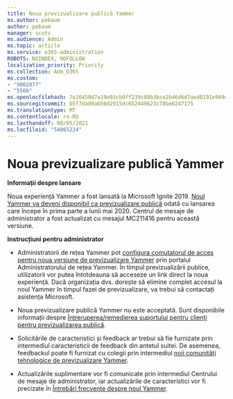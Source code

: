 ```yaml
---
title: Noua previzualizare publică Yammer
ms.author: pebaum
author: pebaum
manager: scotv
ms.audience: Admin
ms.topic: article
ms.service: o365-administration
ROBOTS: NOINDEX, NOFOLLOW
localization_priority: Priority
ms.collection: Adm_O365
ms.custom:
- "9002877"
- "5566"
ms.openlocfilehash: 7e26450d7a19e03cb0ff239c00b3bce2b46d6d7aed8191e949ef6c0711aa9035
ms.sourcegitcommit: b5f7da89a650d2915dc652449623c78be6247175
ms.translationtype: MT
ms.contentlocale: ro-RO
ms.lasthandoff: 08/05/2021
ms.locfileid: "54065224"
---
```

# <a name="new-yammer-public-preview"></a>Noua previzualizare publică Yammer

**Informații despre lansare**

Noua experiență Yammer a fost lansată la Microsoft Ignite 2019. [Noul Yammer va deveni disponibil ca previzualizare publică](https://docs.microsoft.com/yammer/get-started-with-yammer/newyammer-faq) odată cu lansarea care începe în prima parte a lunii mai 2020. Centrul de mesaje de administrator a fost actualizat cu mesajul MC211416 pentru această versiune.

**Instrucțiuni pentru administrator**

- Administratorii de rețea Yammer pot [configura comutatorul de acces pentru noua versiune de previzualizare Yammer](https://docs.microsoft.com/yammer/get-started-with-yammer/administrative-settings-opt-in-newyammer) prin portalul Administratorului de rețea Yammer. În timpul previzualizării publice, utilizatorii vor putea întotdeauna să acceseze un link direct la noua experiență. Dacă organizația dvs. dorește să elimine complet accesul la noul Yammer în timpul fazei de previzualizare, va trebui să contactați asistența Microsoft.

- Noua previzualizare publică Yammer nu este acceptată. Sunt disponibile informații despre [Întreruperea/remedierea suportului pentru clienți pentru previzualizarea publică](https://docs.microsoft.com/yammer/get-started-with-yammer/newyammer-faq#yammer-preview-customer-support).

- Solicitările de caracteristici și feedback ar trebui să fie furnizate prin intermediul caracteristicii de feedback din antetul suitei. De asemenea, feedbackul poate fi furnizat cu colegii prin intermediul [noii comunități tehnologice de previzualizare Yammer](https://techcommunity.microsoft.com/t5/new-yammer-preview/bd-p/NewYammerPreview).

- Actualizările suplimentare vor fi comunicate prin intermediul Centrului de mesaje de administrator, iar actualizările de caracteristici vor fi precizate în [Întrebări frecvente despre noul Yammer](https://docs.microsoft.com/yammer/get-started-with-yammer/newyammer-faq).
